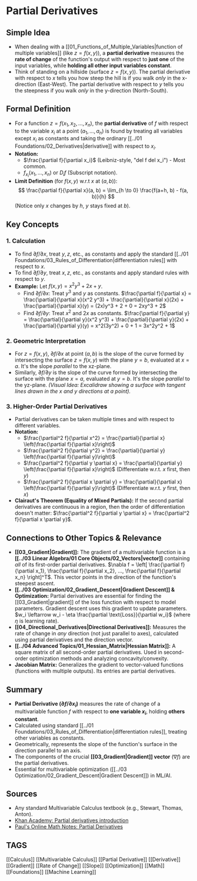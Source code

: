 # Partial Derivatives

## Simple Idea
*   When dealing with a [[01_Functions_of_Multiple_Variables|function of multiple variables]] (like $z = f(x, y)$), a **partial derivative** measures the **rate of change** of the function's output with respect to **just one** of the input variables, while **holding all other input variables constant**.
*   Think of standing on a hillside (surface $z=f(x,y)$). The partial derivative with respect to $x$ tells you how steep the hill is if you walk *only* in the x-direction (East-West). The partial derivative with respect to $y$ tells you the steepness if you walk *only* in the y-direction (North-South).

## Formal Definition
*   For a function $z = f(x_1, x_2, ..., x_n)$, the **partial derivative** of $f$ with respect to the variable $x_i$ at a point $(a_1, ..., a_n)$ is found by treating all variables except $x_i$ as constants and taking the ordinary [[../01 Foundations/02_Derivatives|derivative]] with respect to $x_i$.
*   **Notation:**
    *   $\frac{\partial f}{\partial x_i}$ (Leibniz-style, "del f del x_i") - Most common.
    *   $f_{x_i}(x_1, ..., x_n)$ or $D_i f$ (Subscript notation).
*   **Limit Definition** (for $f(x, y)$ w.r.t $x$ at $(a, b)$):
    $$ \frac{\partial f}{\partial x}(a, b) = \lim_{h \to 0} \frac{f(a+h, b) - f(a, b)}{h} $$
    (Notice only $x$ changes by $h$, $y$ stays fixed at $b$).

## Key Concepts

### 1. Calculation
*   To find $\partial f / \partial x$, treat $y, z$, etc., as constants and apply the standard [[../01 Foundations/03_Rules_of_Differentiation|differentiation rules]] with respect to $x$.
*   To find $\partial f / \partial y$, treat $x, z$, etc., as constants and apply standard rules with respect to $y$.
*   **Example:** Let $f(x, y) = x^2 y^3 + 2x + y$.
    *   Find $\partial f / \partial x$: Treat $y^3$ and $y$ as constants.
        $\frac{\partial f}{\partial x} = \frac{\partial}{\partial x}(x^2 y^3) + \frac{\partial}{\partial x}(2x) + \frac{\partial}{\partial x}(y) = (2x)y^3 + 2 + 0 = 2xy^3 + 2$
    *   Find $\partial f / \partial y$: Treat $x^2$ and $2x$ as constants.
        $\frac{\partial f}{\partial y} = \frac{\partial}{\partial y}(x^2 y^3) + \frac{\partial}{\partial y}(2x) + \frac{\partial}{\partial y}(y) = x^2(3y^2) + 0 + 1 = 3x^2y^2 + 1$

### 2. Geometric Interpretation
*   For $z = f(x, y)$, $\partial f / \partial x$ at point $(a, b)$ is the slope of the curve formed by intersecting the surface $z=f(x,y)$ with the plane $y=b$, evaluated at $x=a$. It's the slope *parallel* to the xz-plane.
*   Similarly, $\partial f / \partial y$ is the slope of the curve formed by intersecting the surface with the plane $x=a$, evaluated at $y=b$. It's the slope *parallel* to the yz-plane.
    *(Visual Idea: Excalidraw showing a surface with tangent lines drawn in the x and y directions at a point).*

### 3. Higher-Order Partial Derivatives
*   Partial derivatives can be taken multiple times and with respect to different variables.
*   **Notation:**
    *   $\frac{\partial^2 f}{\partial x^2} = \frac{\partial}{\partial x} \left(\frac{\partial f}{\partial x}\right)$
    *   $\frac{\partial^2 f}{\partial y^2} = \frac{\partial}{\partial y} \left(\frac{\partial f}{\partial y}\right)$
    *   $\frac{\partial^2 f}{\partial y \partial x} = \frac{\partial}{\partial y} \left(\frac{\partial f}{\partial x}\right)$ (Differentiate w.r.t. $x$ first, then $y$)
    *   $\frac{\partial^2 f}{\partial x \partial y} = \frac{\partial}{\partial x} \left(\frac{\partial f}{\partial y}\right)$ (Differentiate w.r.t. $y$ first, then $x$)
*   **Clairaut's Theorem (Equality of Mixed Partials):** If the second partial derivatives are continuous in a region, then the order of differentiation doesn't matter: $\frac{\partial^2 f}{\partial y \partial x} = \frac{\partial^2 f}{\partial x \partial y}$.

## Connections to Other Topics & Relevance
*   **[[03_Gradient|Gradient]]:** The gradient of a multivariable function is a **[[../03 Linear Algebra/01 Core Objects/02_Vectors|vector]]** containing *all* of its first-order partial derivatives. $\nabla f = \left[ \frac{\partial f}{\partial x_1}, \frac{\partial f}{\partial x_2}, ..., \frac{\partial f}{\partial x_n} \right]^T$. This vector points in the direction of the function's steepest ascent.
*   **[[../03 Optimization/02_Gradient_Descent|Gradient Descent]] & Optimization:** Partial derivatives are essential for finding the [[03_Gradient|gradient]] of the loss function with respect to model parameters. Gradient descent uses this gradient to update parameters. $w_i \leftarrow w_i - \eta \frac{\partial \text{Loss}}{\partial w_i}$ (where $\eta$ is learning rate).
*   **[[04_Directional_Derivatives|Directional Derivatives]]:** Measures the rate of change in *any* direction (not just parallel to axes), calculated using partial derivatives and the direction vector.
*   **[[../04 Advanced Topics/01_Hessian_Matrix|Hessian Matrix]]:** A square matrix of all second-order partial derivatives. Used in second-order optimization methods and analyzing concavity/convexity.
*   **Jacobian Matrix:** Generalizes the gradient to vector-valued functions (functions with multiple outputs). Its entries are partial derivatives.

## Summary
*   **Partial Derivative ($\partial f / \partial x_i$)** measures the rate of change of a multivariable function $f$ with respect to **one variable $x_i$**, holding **others constant**.
*   Calculated using standard [[../01 Foundations/03_Rules_of_Differentiation|differentiation rules]], treating other variables as constants.
*   Geometrically, represents the slope of the function's surface in the direction parallel to an axis.
*   The components of the crucial **[[03_Gradient|Gradient]] vector** ($\nabla f$) are the partial derivatives.
*   Essential for multivariable optimization ([[../03 Optimization/02_Gradient_Descent|Gradient Descent]]) in ML/AI.

## Sources
*   Any standard Multivariable Calculus textbook (e.g., Stewart, Thomas, Anton).
*   [Khan Academy: Partial derivatives introduction](https://www.khanacademy.org/math/multivariable-calculus/multivariable-derivatives/partial-derivative-and-gradient-articles/a/introduction-to-partial-derivatives)
*   [Paul's Online Math Notes: Partial Derivatives](https://tutorial.math.lamar.edu/Classes/CalcIII/PartialDerivs.aspx)

## TAGS
[[Calculus]] [[Multivariable Calculus]] [[Partial Derivative]] [[Derivative]] [[Gradient]] [[Rate of Change]] [[Slope]] [[Optimization]] [[Math]] [[Foundations]] [[Machine Learning]]
